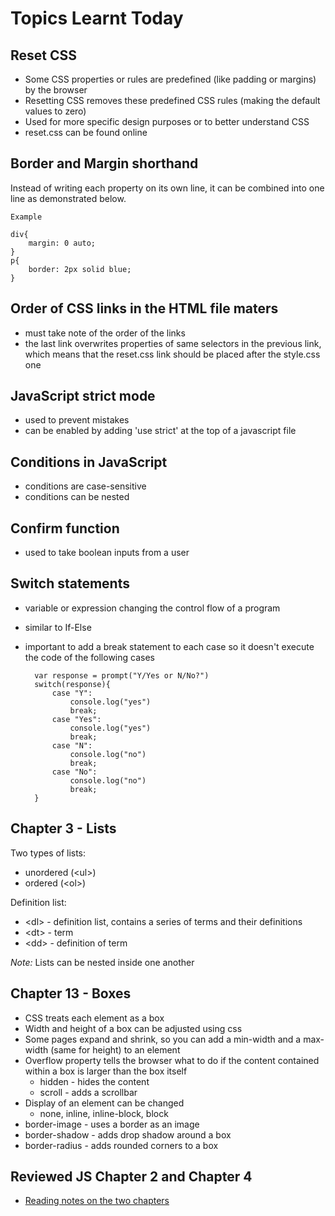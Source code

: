# Topics Learnt Today
## Reset CSS
- Some CSS properties or rules are predefined (like padding or margins) by the browser
- Resetting CSS removes these predefined CSS rules (making the default values to zero)
- Used for more specific design purposes or to better understand CSS
- reset.css can be found online

## Border and Margin shorthand
Instead of writing each property on its own line, it can be combined into one line as demonstrated below. 

    Example

    div{
        margin: 0 auto;
    }
    p{
        border: 2px solid blue;
    }

    
## Order of CSS links in the HTML file maters
- must take note of the order of the links
- the last link overwrites properties of same selectors in the previous link, which means that the reset.css link should be placed after the style.css one

## JavaScript strict mode
- used to prevent mistakes
- can be enabled by adding 'use strict' at the top of a javascript file

## Conditions in JavaScript
- conditions are case-sensitive 
- conditions can be nested

## Confirm function
- used to take boolean inputs from a user

## Switch statements
- variable or expression changing the control flow of a program
- similar to If-Else
- important to add a break statement to each case so it doesn't execute the code of the following cases

        var response = prompt("Y/Yes or N/No?")
        switch(response){
            case "Y":
                console.log("yes")
                break;
            case "Yes":
                console.log("yes")
                break;
            case "N":
                console.log("no")
                break;
            case "No":
                console.log("no")
                break;
        }

## Chapter 3 - Lists
Two types of lists:
- unordered (&lt;ul&gt;)
- ordered (&lt;ol&gt;)

Definition list:
- &lt;dl&gt; - definition list, contains a series of terms and their definitions
- &lt;dt&gt; - term
- &lt;dd&gt; - definition of term

*Note:* Lists can be nested inside one another

## Chapter 13 - Boxes
- CSS treats each element as a box
- Width and height of a box can be adjusted using css
- Some pages expand and shrink, so you can add a min-width and a max-width (same for height) to an element
- Overflow property tells the browser what to do if the content contained within a box is larger than the box itself
    - hidden - hides the content
    - scroll - adds a scrollbar
- Display of an element can be changed
    - none, inline, inline-block, block
- border-image - uses a border as an image
- border-shadow - adds drop shadow around a box
- border-radius - adds rounded corners to a box 

## Reviewed JS Chapter 2 and Chapter 4
- [Reading notes on the two chapters](class-02.md)